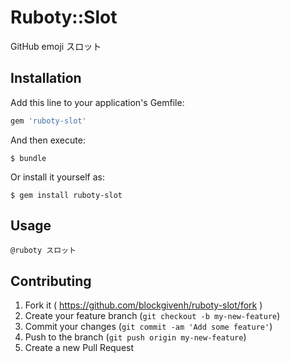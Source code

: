 # Ruboty::Slot

GitHub emoji スロット

## Installation

Add this line to your application's Gemfile:

```ruby
gem 'ruboty-slot'
```

And then execute:

    $ bundle

Or install it yourself as:

    $ gem install ruboty-slot

## Usage

    @ruboty スロット

## Contributing

1. Fork it ( https://github.com/blockgivenh/ruboty-slot/fork )
2. Create your feature branch (`git checkout -b my-new-feature`)
3. Commit your changes (`git commit -am 'Add some feature'`)
4. Push to the branch (`git push origin my-new-feature`)
5. Create a new Pull Request
